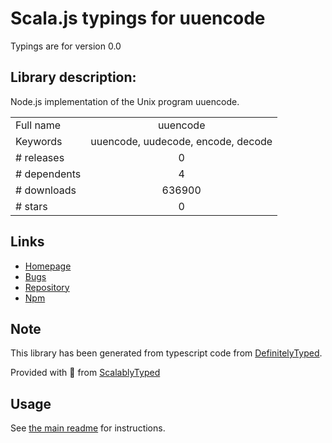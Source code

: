 
# Scala.js typings for uuencode

Typings are for version 0.0

## Library description:
Node.js implementation of the Unix program uuencode.

|                    |                 |
| ------------------ | :-------------: |
| Full name          | uuencode |
| Keywords           | uuencode, uudecode, encode, decode |
| # releases         | 0 |
| # dependents       | 4 |
| # downloads        | 636900 |
| # stars            | 0 |

## Links
- [Homepage](https://github.com/zacbarton/node-uuencode#readme)
- [Bugs](https://github.com/zacbarton/node-uuencode/issues)
- [Repository](https://github.com/zacbarton/node-uuencode)
- [Npm](https://www.npmjs.com/package/uuencode)
    


## Note
This library has been generated from typescript code from [DefinitelyTyped](https://definitelytyped.org).

Provided with :purple_heart: from [ScalablyTyped](https://github.com/oyvindberg/ScalablyTyped)

## Usage
See [the main readme](../../readme.md) for instructions.


